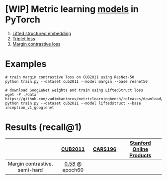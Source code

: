 # [WIP] Metric learning [models](./model.py) in PyTorch
1. [Lifted structured embedding](https://arxiv.org/abs/1511.06452)
2. [Triplet loss](https://arxiv.org/abs/1503.03832)
3. [Margin contrastive loss](https://arxiv.org/abs/1706.07567)

# Examples
```shell
# train margin contrastive loss on CUB2011 using ResNet-50
python train.py --dataset cub2011 --model margin --base resnet50

# download GoogLeNet weights and train using LiftedStruct loss
wget -P ./data https://github.com/vadimkantorov/metriclearningbench/releases/download/data/googlenet.h5
python train.py --dataset cub2011 --model liftedstruct --base inception_v1_googlenet
```

# Results (recall@1)
| |[CUB2011](http://www.vision.caltech.edu/visipedia/CUB-200-2011.html) | [CARS196](http://ai.stanford.edu/~jkrause/cars/car_dataset.html) | [Stanford Online Products](http://cvgl.stanford.edu/projects/lifted_struct/)
|:---:|:---:|:---:|:---:|
| Margin contrastive, semi-hard | [0.58](./data/log.txt.margin) @ epoch60 | | |

